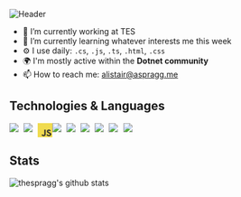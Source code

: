 ![Header](https://user-images.githubusercontent.com/11881500/179539916-00c919a2-c83e-435f-b3b3-7250c6fa79b2.png)

- 🔭 I’m currently working at TES
- 🌱 I’m currently learning whatever interests me this week
- ⚙️ I use daily: `.cs`, `.js`, `.ts`, `.html`, `.css`
- 🌍 I'm mostly active within the **Dotnet community**
- 📫 How to reach me: alistair@aspragg.me

## Technologies & Languages

<div style="display:flex;">
<img style="width:5%" src="https://iconape.com/wp-content/png_logo_vector/c.png"/>
<img style="width:5%" src="https://cdn.iconscout.com/icon/free/png-256/vue-282497.png"/>
<img style="width:5%" src="https://raw.githubusercontent.com/github/explore/master/topics/javascript/javascript.png"/>
<img style="width:5%" src="https://upload.wikimedia.org/wikipedia/commons/thumb/4/4c/Typescript_logo_2020.svg/1024px-Typescript_logo_2020.svg.png"/>
<img style="width:5%" src="https://www.drupal.org/files/styles/grid-3-2x/public/project-images/screenshot_361.png?itok=w4CzcWyb"/>
<img style="width:5%" src="https://www.docker.com/wp-content/uploads/2022/05/Docker_Temporary_Image_Google_Blue_1080x1080_v1.png"/>
<img style="width:5%" src="https://git-scm.com/images/logos/downloads/Git-Icon-1788C.png"/>
<img style="width:5%" src="https://uxwing.com/wp-content/themes/uxwing/download/10-brands-and-social-media/postgresql.png"/>
<img style="width:5%" src="https://images.squarespace-cdn.com/content/v1/52ca3b73e4b04a45ef2c5cb6/1551884861331-C9U2RHJQLOPL9F332X5O/AWS_blog_01.PNG"/>
</div>

## Stats

![thespragg's github stats](https://github-readme-stats.vercel.app/api?username=thespragg&show_icons=true&theme=gruvbox)

